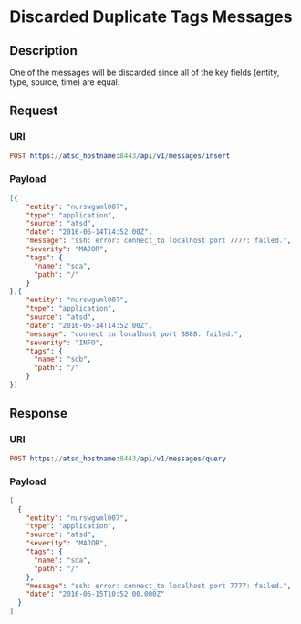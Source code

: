 # Discarded Duplicate Tags Messages

## Description

One of the messages will be discarded since all of the key fields (entity, type, source, time) are equal.

## Request

### URI
```elm
POST https://atsd_hostname:8443/api/v1/messages/insert
```
### Payload
```json
[{
    "entity": "nurswgvml007",
    "type": "application",
	"source": "atsd",
	"date": "2016-06-14T14:52:00Z",
    "message": "ssh: error: connect_to localhost port 7777: failed.",
    "severity": "MAJOR",
    "tags": {
      "name": "sda",
      "path": "/"
    }
},{
    "entity": "nurswgvml007",
    "type": "application",
	"source": "atsd",
	"date": "2016-06-14T14:52:00Z",
    "message": "connect to localhost port 8888: failed.",
    "severity": "INFO",
    "tags": {
      "name": "sdb",
      "path": "/"
    }	
}]
```

## Response

### URI
```elm
POST https://atsd_hostname:8443/api/v1/messages/query
```
### Payload
```json
[
  {
    "entity": "nurswgvml007",
    "type": "application",
    "source": "atsd",
    "severity": "MAJOR",
    "tags": {
      "name": "sda",
      "path": "/"
    },
    "message": "ssh: error: connect_to localhost port 7777: failed.",
    "date": "2016-06-15T10:52:00.000Z"
  }
]
```
